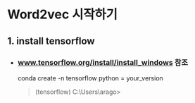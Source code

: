 # Word2vec 시작하기

## 1. install tensorflow
- ### www.tensorflow.org/install/install_windows 참조
    conda create -n tensorflow python = your_version
    >(tensorflow) C:\Users\arago>
